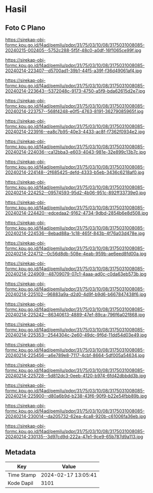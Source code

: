 # Hasil

## Foto C Plano

https://sirekap-obj-formc.kpu.go.id/f4ad/pemilu/pdpr/31/75/03/10/08/3175031008085-20240215-002405--5752c288-5f5f-48c0-a0df-16f1065ce99f.jpg

https://sirekap-obj-formc.kpu.go.id/f4ad/pemilu/pdpr/31/75/03/10/08/3175031008085-20240214-223407--d5700ad1-39b1-44f5-a39f-f36d49061af4.jpg

https://sirekap-obj-formc.kpu.go.id/f4ad/pemilu/pdpr/31/75/03/10/08/3175031008085-20240214-223643--5372048c-9173-4750-a5f9-bda62615d2e7.jpg

https://sirekap-obj-formc.kpu.go.id/f4ad/pemilu/pdpr/31/75/03/10/08/3175031008085-20240214-223757--568f4248-e0f5-4763-8191-36279085965f.jpg

https://sirekap-obj-formc.kpu.go.id/f4ad/pemilu/pdpr/31/75/03/10/08/3175031008085-20240214-223916--ea8c7b95-40e3-4433-ac8f-f7362f0934e2.jpg

https://sirekap-obj-formc.kpu.go.id/f4ad/pemilu/pdpr/31/75/03/10/08/3175031008085-20240214-224036--ca12bba3-e603-4043-981e-32e899c13b7c.jpg

https://sirekap-obj-formc.kpu.go.id/f4ad/pemilu/pdpr/31/75/03/10/08/3175031008085-20240214-224148--2f685425-defd-4333-b5eb-3436c6218af0.jpg

https://sirekap-obj-formc.kpu.go.id/f4ad/pemilu/pdpr/31/75/03/10/08/3175031008085-20240214-224252--09574593-95d2-4b06-951c-892ff33739e0.jpg

https://sirekap-obj-formc.kpu.go.id/f4ad/pemilu/pdpr/31/75/03/10/08/3175031008085-20240214-224420--edcedaa2-9162-4734-9dbd-2854b6e8d508.jpg

https://sirekap-obj-formc.kpu.go.id/f4ad/pemilu/pdpr/31/75/03/10/08/3175031008085-20240214-224536--8ebad88a-1c18-465f-843b-4f76a03d478e.jpg

https://sirekap-obj-formc.kpu.go.id/f4ad/pemilu/pdpr/31/75/03/10/08/3175031008085-20240214-224712--0c56d8db-508e-4eab-959b-ae6eed8fd00a.jpg

https://sirekap-obj-formc.kpu.go.id/f4ad/pemilu/pdpr/31/75/03/10/08/3175031008085-20240214-224909--48709079-07c1-4aaa-ad0c-c0da63eb573b.jpg

https://sirekap-obj-formc.kpu.go.id/f4ad/pemilu/pdpr/31/75/03/10/08/3175031008085-20240214-225102--96883a9a-d2d0-4d9f-b9d6-b667847438f6.jpg

https://sirekap-obj-formc.kpu.go.id/f4ad/pemilu/pdpr/31/75/03/10/08/3175031008085-20240214-225242--86340613-4889-47ef-89ca-796f6a02f868.jpg

https://sirekap-obj-formc.kpu.go.id/f4ad/pemilu/pdpr/31/75/03/10/08/3175031008085-20240214-225353--2544304c-2e60-49dc-9f6d-11dd54d03e49.jpg

https://sirekap-obj-formc.kpu.go.id/f4ad/pemilu/pdpr/31/75/03/10/08/3175031008085-20240214-225456--a6e789e8-7117-4cbf-8664-5df005a54634.jpg

https://sirekap-obj-formc.kpu.go.id/f4ad/pemilu/pdpr/31/75/03/10/08/3175031008085-20240214-225728--5d812dc3-0eeb-4120-b974-6fd42dbbdd3b.jpg

https://sirekap-obj-formc.kpu.go.id/f4ad/pemilu/pdpr/31/75/03/10/08/3175031008085-20240214-225900--d80a6b9d-b238-43f6-90f9-b22e54fbb89b.jpg

https://sirekap-obj-formc.kpu.go.id/f4ad/pemilu/pdpr/31/75/03/10/08/3175031008085-20240214-230014--da205732-62ea-4ca8-920b-c61006fa36eb.jpg

https://sirekap-obj-formc.kpu.go.id/f4ad/pemilu/pdpr/31/75/03/10/08/3175031008085-20240214-230135--3d97cd9d-222a-47e1-9ce9-65b787d9a113.jpg


## Metadata

| Key        | Value               |
| ---------- | ------------------- |
| Time Stamp | 2024-02-17 13:05:41 |
| Kode Dapil | 3101                |



